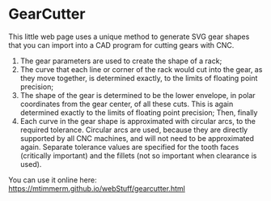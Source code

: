 # GearCutter
This little web page uses a unique method to generate SVG gear shapes that you can import into a CAD program for
cutting gears with CNC.

 1. The gear parameters are used to create the shape of a rack;
 2. The curve that each line or corner of the rack would cut into the gear, as they move together,
    is determined exactly, to the limits of floating point precision;
 3. The shape of the gear is determined to be the lower envelope, in polar coordinates from the
    gear center, of all these cuts.  This is again determined exactly to the limits of floating point
    precision; Then, finally
 4. Each curve in the gear shape is approximated with circular arcs, to the required tolerance.
    Circular arcs are used, because they are directly supported by all CNC machines, and will not need
    to be approximated again.  Separate tolerance values are specified for the tooth faces
    (critically important) and the fillets (not so important when clearance is used).

You can use it online here: https://mtimmerm.github.io/webStuff/gearcutter.html
